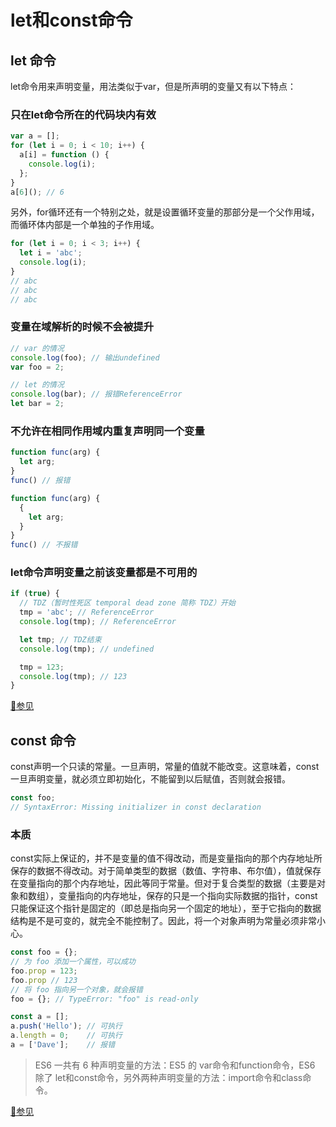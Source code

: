# let和const命令

## let 命令

let命令用来声明变量，用法类似于var，但是所声明的变量又有以下特点：

### 只在let命令所在的代码块内有效

```js
var a = [];
for (let i = 0; i < 10; i++) {
  a[i] = function () {
    console.log(i);
  };
}
a[6](); // 6
```

另外，for循环还有一个特别之处，就是设置循环变量的那部分是一个父作用域，而循环体内部是一个单独的子作用域。

```js
for (let i = 0; i < 3; i++) {
  let i = 'abc';
  console.log(i);
}
// abc
// abc
// abc
```

### 变量在域解析的时候不会被提升

```js
// var 的情况
console.log(foo); // 输出undefined
var foo = 2;

// let 的情况
console.log(bar); // 报错ReferenceError
let bar = 2;
```

### 不允许在相同作用域内重复声明同一个变量

```js
function func(arg) {
  let arg;
}
func() // 报错

function func(arg) {
  {
    let arg;
  }
}
func() // 不报错
```

### let命令声明变量之前该变量都是不可用的

```js
if (true) {
  // TDZ（暂时性死区 temporal dead zone 简称 TDZ）开始
  tmp = 'abc'; // ReferenceError
  console.log(tmp); // ReferenceError

  let tmp; // TDZ结束
  console.log(tmp); // undefined

  tmp = 123;
  console.log(tmp); // 123
}
```

[🔗参见](http://es6.ruanyifeng.com/#docs/let#let-%E5%91%BD%E4%BB%A4)

## const 命令

const声明一个只读的常量。一旦声明，常量的值就不能改变。这意味着，const一旦声明变量，就必须立即初始化，不能留到以后赋值，否则就会报错。

```js
const foo;
// SyntaxError: Missing initializer in const declaration
```

### 本质

const实际上保证的，并不是变量的值不得改动，而是变量指向的那个内存地址所保存的数据不得改动。对于简单类型的数据（数值、字符串、布尔值），值就保存在变量指向的那个内存地址，因此等同于常量。但对于复合类型的数据（主要是对象和数组），变量指向的内存地址，保存的只是一个指向实际数据的指针，const只能保证这个指针是固定的（即总是指向另一个固定的地址），至于它指向的数据结构是不是可变的，就完全不能控制了。因此，将一个对象声明为常量必须非常小心。

```js
const foo = {};
// 为 foo 添加一个属性，可以成功
foo.prop = 123;
foo.prop // 123
// 将 foo 指向另一个对象，就会报错
foo = {}; // TypeError: "foo" is read-only

const a = [];
a.push('Hello'); // 可执行
a.length = 0;    // 可执行
a = ['Dave'];    // 报错
```

> ES6 一共有 6 种声明变量的方法：ES5 的 var命令和function命令，ES6 除了 let和const命令，另外两种声明变量的方法：import命令和class命令。

[🔗参见](http://es6.ruanyifeng.com/#docs/let#const-%E5%91%BD%E4%BB%A4)
